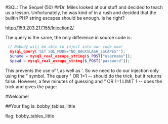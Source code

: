#SQL: The Sequel (50)
##Dr. Miles looked at our stuff and decided to teach us a lesson. Unfortunately, he was kind of in a rush and decided that the builtin PHP string escapes should be enough. Is he right?

http://159.203.217.155/Injection2/

The query is the same, the only difference in source code is:

```php
 // Nobody will be able to inject into our code now!
  mysql_query('SET SQL_MODE="NO_BACKSLASH_ESCAPES"');
  $uname = mysql_real_escape_string($_POST["username"]);
  $pswd = mysql_real_escape_string($_POST["password"]);
```
This prevents the use of \ as well as '. So we need to do our injection only using the " symbol.
The query " OR 1=1 -- should do the trick, but it returns false.
However, a few minutes of guessing and " OR 1=1 LIMIT 1 -- does the trick and gives the page:

#Welcome!

##Your flag is: bobby_tables_little

flag: bobby_tables_little

